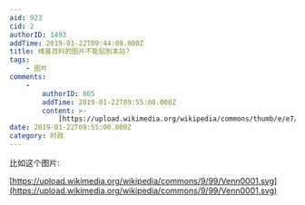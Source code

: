 ```yaml
---
aid: 923
cid: 2
authorID: 1493
addTime: 2019-01-22T09:44:00.000Z
title: 维基百科的图片不能贴到本站?
tags:
    - 图片
comments:
    -
        authorID: 865
        addTime: 2019-01-22T09:55:00.000Z
        content: >-
            [https://upload.wikimedia.org/wikipedia/commons/thumb/e/e7/Dialog-information\_on.svg/105px-Dialog-information\_on.svg.png](https://upload.wikimedia.org/wikipedia/commons/thumb/e/e7/Dialog-information_on.svg/105px-Dialog-information_on.svg.png)
date: 2019-01-22T09:55:00.000Z
category: 时政
---
```


比如这个图片:

[https://upload.wikimedia.org/wikipedia/commons/9/99/Venn0001.svg](https://upload.wikimedia.org/wikipedia/commons/9/99/Venn0001.svg)
